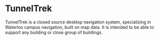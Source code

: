 # TunnelTrek
TunnelTrek is a closed source desktop navigation system, specializing in Waterloo campus navigation, built on map data. It is intended to be able to support any building or close group of buildings.
